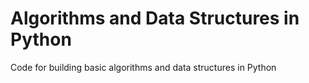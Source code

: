 # Algorithms and Data Structures in Python
Code for building basic algorithms and data structures in Python
